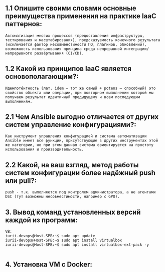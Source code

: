 ## **1.1 Опишите своими словами основные преимущества применения на практике IaaC паттернов:**
```
Автоматизация многих процессов (предоставления инфраструктуры, тестирования и масштабирования), предсказуемость конечного результата (исключается фактор несовменстимости ПО, плагинов, обновлений), возможность использования принципа среды непрерывной интеграции/непрерывного развёртывания (CI/CD).
```
## **1.2 Какой из принципов IaaC является основополагающим?:**
```
Идемпоте́нтность (лат. idem — тот же самый + potens — способный) это свойство объекта или операции, при повторном выполнении которой мы получаем результат идентичный предыдущему и всем последующим выполнениям.
```
## **2.1 Чем Ansible выгодно отличается от других систем управление конфигурациями?:**
```
Как инструмент управления конфигурацией и система автоматизации Ansible имеет все функции, присутствующие в других инструментах этой же категории, но при этом данная система ориентируется на простоту использования и производительность.
```
## **2.2 Какой, на ваш взгляд, метод работы систем конфигурации более надёжный push или pull?:**
```
push - т.к. выполняется под контролем администратора, а не агентами DSC (тут возможны несовместимости, например с GPO).
```
## **3. Вывод команд установленных версий каждой из программ:**
```
VB:
iurii-devops@Host-SPB:~$ sudo apt update
iurii-devops@Host-SPB:~$ sudo apt install virtualbox
iurii-devops@Host-SPB:~$ sudo apt install virtualbox-ext-pack -y


```
## **4. Установка VM с Docker:**
```
```
